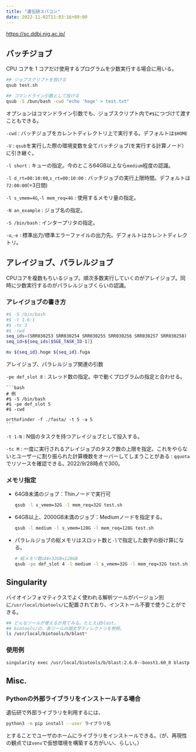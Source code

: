 ```yaml
---
title: "遺伝研スパコン"
date: 2022-11-02T11:03:16+09:00
---
```


https://sc.ddbj.nig.ac.jp/

## バッチジョブ
CPU コアを 1 コアだけ使用するプログラムを少数実行する場合に用いる。
```bash
## ジョブスクリプトを投げる
qsub test.sh

## コマンドライン引数として投げる
qsub -S /bun/bash -cwd "echo 'hoge' > test.txt"
```

オプションはコマンドライン引数でも、ジョブスクリプト内で`#$`につづけて渡すこともできる。

`-cwd`
:	バッチジョブをカレントディレクトリ上で実行する。デフォルトは`$HOME`

`-V`
:	`qsub`を実行した際の環境変数を全てバッチジョブ(を実行する計算ノード）に引き継ぐ。

`-l short`
:	キューの指定。今のところ64GB以上なら`medium`程度の認識。

`-l d_rt=00:10:00`,`s_rt=00:10:00`
:	バッチジョブの実行上限時間。デフォルトは`72:00:00`(=3日間)

`-l s_vmem=4G`,`-l mem_req=4G`
:	使用するメモリ量の指定。

`-N an_example`
:	ジョブ名の指定。

`-S /bin/bash`
:	インタープリタの指定。

`-o`,`-e`
:	標準出力/標準エラーファイルの出力先。デフォルトはカレントディレクトリ。

## アレイジョブ、パラレルジョブ
CPUコアを複数もちいるジョブ。順次多数実行していくのがアレイジョブ。同時に少数実行するのがパラレルジョブくらいの認識。

### アレイジョブの書き方
```bash
#$ -S /bin/bash
#$ -t 1-6:1
#$ -tc 3
#$ -cwd 
seq_ids=(SRR030253 SRR030254 SRR030255 SRR030256 SRR030257 SRR030258)
seq_id=${seq_ids[$SGE_TASK_ID-1]}

mv ${seq_id}.hoge ${seq_id}.fuga
```

アレイジョブ、パラレルジョブ関連の引数

`-pe def_slot 8`
:	スレッド数の指定。中で動くプログラムの指定と合わせる。

	```bash
	# 例
	#$ -S /bin/bash
	#$ -pe def_slot 5
	#$ -cwd

	orthofinder -f ./fasta/ -t 5 -a 5
	```

`-t 1-N`
:	N個のタスクを持つアレイジョブとして投入する。

`-tc M`
:	一度に実行されるアレイジョブのタスク数の上限を指定。これをやらないとユーザーに割り振られた計算機数をオーバーしてしまうことがある
:	`qquota`でリソースを確認できる。2022/9/28時点で300。

### メモリ指定
- 64GB未満のジョブ：Thinノードで実行可
	```bash
	qsub -l s_vmem=32G -l mem_req=32G test.sh 
	```
- 64GB以上、2000GB未満のジョブ：Mediumノードを指定する。
	```bash
	qsub -l medium -l s_vmem=128G -l mem_req=128G test.sh 
	```

- パラレルジョブの総メモリはスロット数と`-l`で指定した数字の掛け算になる。
	```bash
	# 総メモリ数は4×32GB=128GB
	qsub -pe def_slot 4 -l medium -l s_vmem=32G -l mem_req=32G test.sh 
	```

## Singularity
バイオインフォマティクスでよく使われる解析ツールがバージョン別に`/usr/local/biotools/`に配置されており、インストール不要で使うことができる。
```bash
## どんなツールが使えるか見てみる。たとえばblast。
## biotools/の、各ツールの頭文字ディレクトリを参照。
ls /usr/local/biotools/b/blast*
```

### 使用例
```bash
singularity exec /usr/local/biotools/b/blast:2.6.0--boost1.60_0 blastp -h
```


## Misc.
### Pythonの外部ライブラリをインストールする場合
遺伝研で外部ライブラリを利用するには、
```bash
python3 -m pip install --user ライブラリ名
```
とすることでユーザのホームにライブラリをインストールできる。（が、再現性の観点では`venv`で仮想環境を構築する方がいい、らしい。）
